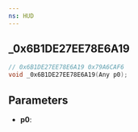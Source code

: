 ```yaml
---
ns: HUD
---
```

## _0x6B1DE27EE78E6A19

```c
// 0x6B1DE27EE78E6A19 0x79A6CAF6
void _0x6B1DE27EE78E6A19(Any p0);
```


## Parameters
* **p0**: 

